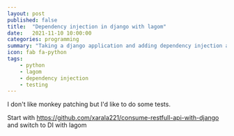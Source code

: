 ```yaml
---
layout: post
published: false
title:  "Dependency injection in django with lagom"
date:   2021-11-10 10:00:00
categories: programming
summary: "Taking a django application and adding dependency injection and tests"
icon: fab fa-python
tags:
    - python
    - lagom
    - dependency injection
    - testing
---
```


I don't like monkey patching but I'd like to do some tests.

Start with https://github.com/xarala221/consume-restfull-api-with-django and switch to DI with lagom
